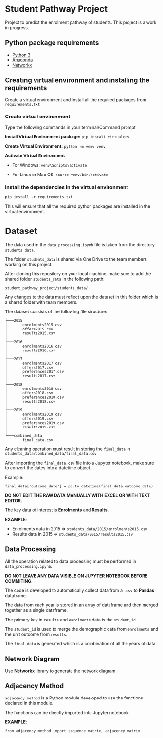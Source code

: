 # Student Pathway Project

Project to predict the enrolment pathway of students. This project is a work in progress.

## Python package requirements

* [Python 3](https://www.python.org/downloads/)
* [Anaconda](https://www.anaconda.com/)
* [Networkx](https://networkx.github.io/documentation/stable/install.html)

## Creating virtual environment and installing the requirements

Create a virtual environment and install all the required packages from `requirements.txt`

### Create virtual environment

Type the following commands in your terminal/Command prompt

**Install Virtual Environment package:** `pip install virtualenv`

**Create Virtual Environment:** `python -m venv venv`

**Activate Virtual Environment**

* For Windows: `venv\Scripts\activate`

* For Linux or Mac OS: `source venv/bin/activate`

### Install the dependencies in the virtual environment

`pip install -r requirements.txt`

This will ensure that all the required python packages are installed in the virtual environment.

# Dataset

The data used in the `data_processing.ipynb` file is taken from the directory `students_data`.

The folder `students_data` is shared via One Drive to the team members working on this project.

After cloning this repository on your local machine, make sure to add the shared folder `students_data` in the following path:

`student_pathway_project/students_data/`

Any changes to the data must reflect upon the dataset in this folder which is a shared folder with team members.

The dataset consists of the following file structure:

```
├───2015
│       enrolments2015.csv
│       offers2015.csv
│       results2015.csv
│
├───2016
│       enrolments2016.csv
│       results2016.csv
│
├───2017
│       enrolments2017.csv
│       offers2017.csv
│       preferences2017.csv
│       results2017.csv
│
├───2018
│       enrolments2018.csv
│       offers2018.csv
│       preferences2018.csv
│       results2018.csv
│
├───2019
│       enrolments2019.csv
│       offers2019.csv
│       preferences2019.csv
│       results2019.csv
│
└───combined_data
        final_data.csv
```

Any cleaning operation must result in storing the `final_data` in `students_data/combined_data/final_data.csv`

After importing the `final_data.csv` file into a Jupyter notebook, make sure to convert the dates into a datetime object.

Example:

`final_data['outcome_date'] = pd.to_datetime(final_data.outcome_date)`

**DO NOT EDIT THE RAW DATA MANUALLY WITH EXCEL OR WITH TEXT EDITOR.**

The key data of interest is **Enrolments** and **Results**.

**EXAMPLE**:

* Enrolments data in 2015 => `students_data/2015/enrolments2015.csv`
* Results data in 2015 => `students_data/2015/results2015.csv`

## Data Processing

All the operation related to data processing must be performed in `data_processing.ipynb`.

**DO NOT LEAVE ANY DATA VISIBLE ON JUPYTER NOTEBOOK BEFORE COMMITING**.

The code is developed to automatically collect data from a `.csv` to **Pandas** dataframe.

The data from each year is stored in an array of dataframe and then merged together as a single dataframe.

The primary key in `results` and `enrolments` data is the `student_id`.

The `student_id` is used to merge the demographic data from `enrolments` and the unit outcome from `results`.

The `final_data` is generated which is a combination of all the years of data.

## Network Diagram

Use **Networkx** library to generate the network diagram.


## Adjacency Method

`adjacency_method` is a Python module developed to use the functions declared in this module.

The functions can be directly imported into Jupyter notebook.

**EXAMPLE**:

`from adjacency_method import sequence_matrix, adjacency_matrix`
